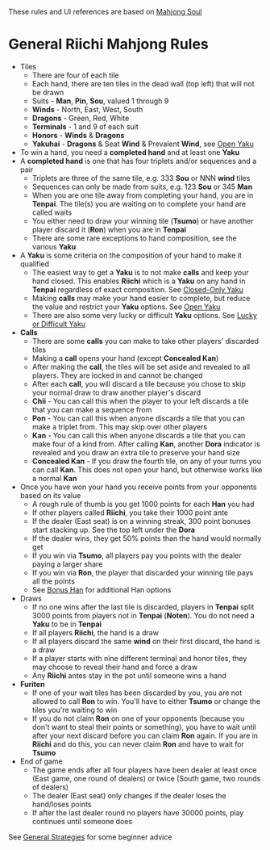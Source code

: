 These rules and UI references are based on [Mahjong Soul](https://mahjongsoul.game.yo-star.com/)

# General Riichi Mahjong Rules

* Tiles
  * There are four of each tile
  * Each hand, there are ten tiles in the dead wall (top left) that will not be drawn
  * Suits - **Man**, **Pin**, **Sou**, valued 1 through 9
  * **Winds** - North, East, West, South
  * **Dragons** - Green, Red, White
  * **Terminals** - 1 and 9 of each suit
  * **Honors** - **Winds** & **Dragons**
  * **Yakuhai** - **Dragons** & Seat **Wind** & Prevalent **Wind**, see [Open Yaku](README-open-yaku.md)
* To win a hand, you need a **completed hand** and at least one **Yaku**
* A **completed hand** is one that has four triplets and/or sequences and a pair
  * Triplets are three of the same tile, e.g. 333 **Sou** or NNN **wind** tiles
  * Sequences can only be made from suits, e.g. 123 **Sou** or 345 **Man**
  * When you are one tile away from completing your hand, you are in **Tenpai**.  The tile(s)
    you are waiting on to complete your hand are called waits
  * You either need to draw your winning tile (**Tsumo**) or have another player discard
    it (**Ron**) when you are in **Tenpai**
  * There are some rare exceptions to hand composition, see the various **Yaku**
* A **Yaku** is some criteria on the composition of your hand to make it qualified
  * The easiest way to get a **Yaku** is to not make **calls** and keep your hand closed.
    This enables **Riichi** which is a **Yaku** on any hand in **Tenpai** regardless of exact
    composition.
    See [Closed-Only Yaku](README-closed-only-yaku.md)
  * Making **calls** may make your hand easier to complete, but reduce the value and restrict
    your **Yaku** options.  See [Open Yaku](README-open-yaku.md)
  * There are also some very lucky or difficult **Yaku** options.
    See [Lucky or Difficult Yaku](README-lucky-or-difficult-yaku.md)
* **Calls**
  * There are some **calls** you can make to take other players' discarded tiles
  * Making a **call** opens your hand (except **Concealed Kan**)
  * After making the **call**, the tiles will be set aside and revealed to all players.  They
    are locked in and cannot be changed
  * After each **call**, you will discard a tile because you chose to skip your normal draw
    to draw another player's discard
  * **Chii** - You can call this when the player to your left discards a tile that you can
    make a sequence from
  * **Pon** - You can call this when anyone discards a tile that you can make a triplet from.
    This may skip over other players
  * **Kan** - You can call this when anyone discards a tile that you can make four of a kind
    from.  After calling **Kan**, another **Dora** indicator is revealed and you draw an extra
    tile to preserve your hand size
  * **Concealed Kan** - If you draw the fourth tile, on any of your turns you can call **Kan**.
    This does not open your hand, but otherwise works like a normal **Kan**
* Once you have won your hand you receive points from your opponents based on its value
  * A rough rule of thumb is you get 1000 points for each **Han** you had
  * If other players called **Riichi**, you take their 1000 point ante
  * If the dealer (East seat) is on a winning streak, 300 point bonuses start stacking up.
    See the top left under the **Dora**
  * If the dealer wins, they get 50% points than the hand would normally get
  * If you win via **Tsumo**, all players pay you points with the dealer paying a larger share
  * If you win via **Ron**, the player that discarded your winning tile pays all the points
  * See [Bonus Han](README-bonus-han.md) for additional Han options
* Draws
  * If no one wins after the last tile is discarded, players in **Tenpai** split 3000 points
    from players not in **Tenpai** (**Noten**).  You do not need a **Yaku** to be in **Tenpai**
  * If all players **Riichi**, the hand is a draw
  * If all players discard the same **wind** on their first discard, the hand is a draw
  * If a player starts with nine different terminal and honor tiles, they may choose
    to reveal their hand and force a draw
  * Any **Riichi** antes stay in the pot until someone wins a hand
* **Furiten**
  * If one of your wait tiles has been discarded by you, you are not allowed to call **Ron**
    to win.  You'll have to either **Tsumo** or change the tiles you're waiting to win
  * If you do not claim **Ron** on one of your opponents (because you don't want to steal
    their points or something), you have to wait until after your next discard before
    you can claim **Ron** again.  If you are in **Riichi** and do this, you can never claim **Ron** and have
    to wait for **Tsumo**
* End of game
  * The game ends after all four players have been dealer at least once (East game,
    one round of dealers) or twice (South game, two rounds of dealers)
  * The dealer (East seat) only changes if the dealer loses the hand/loses points
  * If after the last dealer round no players have 30000 points, play continues until
    someone does

See [General Strategies](README-general-strategies.md) for some beginner advice
